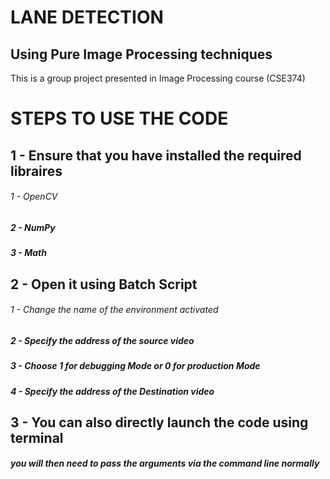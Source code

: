 
# LANE DETECTION
## Using Pure Image Processing techniques

This is a group project presented in Image Processing course (CSE374)

# STEPS TO USE THE CODE

 ## 1 - Ensure that you have installed the required libraires
###### 1 - OpenCV
##### 2 - NumPy
##### 3 - Math


 ## 2 - Open it using Batch Script 
###### 1 - Change the name of the environment activated
##### 2 - Specify the address of the source video
##### 3 - Choose 1 for debugging Mode or 0 for production Mode
##### 4 - Specify the address of the Destination video

## 3 - You can also directly launch the code using terminal

##### you will then need to pass the arguments via the command line normally
